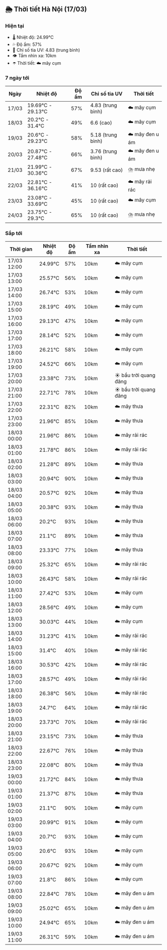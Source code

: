 ## 🌦️ Thời tiết Hà Nội (17/03)

### Hiện tại

- 🌡️ Nhiệt độ: 24.99℃
- 💦 Độ ẩm: 57%
- 🌟 Chỉ số tia UV: 4.83 (trung bình)
- 👁️ Tầm nhìn xa: 10km
- ☂️ Thời tiết: ☁️ mây cụm

### 7 ngày tới

| Ngày | Nhiệt độ | Độ ẩm | Chỉ số tia UV | Thời tiết |
| --- | --- | --- | --- | --- |
| 17/03 | 19.69℃ - 29.13℃ | 57% | 4.83 (trung bình) | ☁️ mây cụm |
| 18/03 | 20.2℃ - 31.4℃ | 49% | 6.6 (cao) | ☁️ mây cụm |
| 19/03 | 20.6℃ - 29.23℃ | 58% | 5.18 (trung bình) | ☁️ mây đen u ám |
| 20/03 | 20.87℃ - 27.48℃ | 66% | 3.76 (trung bình) | ☁️ mây đen u ám |
| 21/03 | 21.99℃ - 30.36℃ | 67% | 9.53 (rất cao) | ⛈️ mưa nhẹ |
| 22/03 | 22.81℃ - 36.16℃ | 41% | 10 (rất cao) | ☁️ mây rải rác |
| 23/03 | 23.08℃ - 33.69℃ | 45% | 10 (rất cao) | ☁️ mây cụm |
| 24/03 | 23.75℃ - 29.3℃ | 65% | 10 (rất cao) | ⛈️ mưa nhẹ |

### Sắp tới

| Thời gian | Nhiệt độ | Độ ẩm | Tầm nhìn xa | Thời tiết |
| --- | --- | --- | --- | --- |
| 17/03 12:00 | 24.99℃ | 57% | 10km | ☁️ mây cụm |
| 17/03 13:00 | 25.57℃ | 56% | 10km | ☁️ mây cụm |
| 17/03 14:00 | 26.74℃ | 53% | 10km | ☁️ mây cụm |
| 17/03 15:00 | 28.19℃ | 49% | 10km | ☁️ mây cụm |
| 17/03 16:00 | 29.13℃ | 47% | 10km | ☁️ mây cụm |
| 17/03 17:00 | 28.14℃ | 52% | 10km | ☁️ mây cụm |
| 17/03 18:00 | 26.21℃ | 58% | 10km | ☁️ mây cụm |
| 17/03 19:00 | 24.52℃ | 66% | 10km | ☁️ mây cụm |
| 17/03 20:00 | 23.38℃ | 73% | 10km | ☀️ bầu trời quang đãng |
| 17/03 21:00 | 22.71℃ | 78% | 10km | ☀️ bầu trời quang đãng |
| 17/03 22:00 | 22.31℃ | 82% | 10km | ☁️ mây thưa |
| 17/03 23:00 | 21.96℃ | 85% | 10km | ☁️ mây thưa |
| 18/03 00:00 | 21.96℃ | 86% | 10km | ☁️ mây rải rác |
| 18/03 01:00 | 21.78℃ | 86% | 10km | ☁️ mây rải rác |
| 18/03 02:00 | 21.28℃ | 89% | 10km | ☁️ mây thưa |
| 18/03 03:00 | 20.94℃ | 90% | 10km | ☁️ mây thưa |
| 18/03 04:00 | 20.57℃ | 92% | 10km | ☁️ mây thưa |
| 18/03 05:00 | 20.38℃ | 93% | 10km | ☁️ mây thưa |
| 18/03 06:00 | 20.2℃ | 93% | 10km | ☁️ mây thưa |
| 18/03 07:00 | 21.1℃ | 89% | 10km | ☁️ mây thưa |
| 18/03 08:00 | 23.33℃ | 77% | 10km | ☁️ mây thưa |
| 18/03 09:00 | 25.32℃ | 65% | 10km | ☁️ mây rải rác |
| 18/03 10:00 | 26.43℃ | 58% | 10km | ☁️ mây rải rác |
| 18/03 11:00 | 27.42℃ | 53% | 10km | ☁️ mây cụm |
| 18/03 12:00 | 28.56℃ | 49% | 10km | ☁️ mây cụm |
| 18/03 13:00 | 30.03℃ | 44% | 10km | ☁️ mây cụm |
| 18/03 14:00 | 31.23℃ | 41% | 10km | ☁️ mây rải rác |
| 18/03 15:00 | 31.4℃ | 40% | 10km | ☁️ mây rải rác |
| 18/03 16:00 | 30.53℃ | 42% | 10km | ☁️ mây rải rác |
| 18/03 17:00 | 28.57℃ | 49% | 10km | ☁️ mây rải rác |
| 18/03 18:00 | 26.38℃ | 56% | 10km | ☁️ mây rải rác |
| 18/03 19:00 | 24.7℃ | 64% | 10km | ☁️ mây rải rác |
| 18/03 20:00 | 23.73℃ | 70% | 10km | ☁️ mây rải rác |
| 18/03 21:00 | 23.15℃ | 73% | 10km | ☁️ mây thưa |
| 18/03 22:00 | 22.67℃ | 76% | 10km | ☁️ mây thưa |
| 18/03 23:00 | 22.08℃ | 80% | 10km | ☁️ mây thưa |
| 19/03 00:00 | 21.72℃ | 84% | 10km | ☁️ mây thưa |
| 19/03 01:00 | 21.37℃ | 87% | 10km | ☁️ mây thưa |
| 19/03 02:00 | 21.1℃ | 90% | 10km | ☁️ mây cụm |
| 19/03 03:00 | 20.99℃ | 91% | 10km | ☁️ mây cụm |
| 19/03 04:00 | 20.7℃ | 93% | 10km | ☁️ mây cụm |
| 19/03 05:00 | 20.6℃ | 93% | 10km | ☁️ mây cụm |
| 19/03 06:00 | 20.67℃ | 92% | 10km | ☁️ mây cụm |
| 19/03 07:00 | 21.8℃ | 86% | 10km | ☁️ mây cụm |
| 19/03 08:00 | 22.84℃ | 78% | 10km | ☁️ mây đen u ám |
| 19/03 09:00 | 25.02℃ | 65% | 10km | ☁️ mây đen u ám |
| 19/03 10:00 | 24.94℃ | 65% | 10km | ☁️ mây đen u ám |
| 19/03 11:00 | 26.31℃ | 59% | 10km | ☁️ mây đen u ám |

